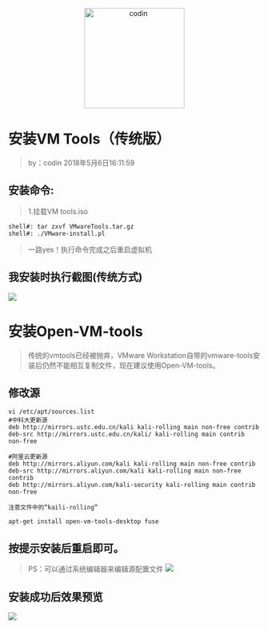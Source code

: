<p align="center">
  <a  href="https://wpa.qq.com/msgrd?v=3&uin=2420498526&site=qq&menu=yes" target="_blank" >
   <img alt="codin"  height="200" width="200"src="https://q.qlogo.cn/headimg_dl?dst_uin=2420498526&spec=640&img_type=jpg" >
  </a>
</p>

安装VM Tools（传统版）
===========
>by：codin
>2018年5月6日16:11:59

安装命令:
---------
>1.挂载VM tools.iso

```
shell#: tar zxvf VMwareTools.tar.gz
shell#: ./VMware-install.pl
```
>一路yes！执行命令完成之后重启虚拟机

我安装时执行截图(传统方式)
--------------
![](https://github.com/coding1618/Kali-Linux-Demo/blob/master/img/2018-05-06_173349.png?raw=true'VMtools安装')


安装Open-VM-tools
=================
>传统的vmtools已经被抛弃，VMware Workstation自带的vmware-tools安装后仍然不能相互复制文件，现在建议使用Open-VM-tools。

修改源
------
```shell
vi /etc/apt/sources.list
#中科大更新源
deb http://mirrors.ustc.edu.cn/kali kali-rolling main non-free contrib
deb-src http://mirrors.ustc.edu.cn/kali/ kali-rolling main contrib non-free

#阿里云更新源
deb http://mirrors.aliyun.com/kali kali-rolling main non-free contrib 
deb-src http://mirrors.aliyun.com/kali kali-rolling main non-free contrib 
deb http://mirrors.aliyun.com/kali-security kali-rolling main contrib non-free

注意文件中的“kaili-rolling”

apt-get install open-vm-tools-desktop fuse

```
按提示安装后重启即可。
---------------------

>PS：可以通过系统编辑器来编辑源配置文件
![](https://github.com/coding1618/Kali-Linux-Demo/blob/master/img/2018-05-06_182132.png?raw=true'kali更新源')


安装成功后效果预览
------------------
![](https://github.com/coding1618/Kali-Linux-Demo/blob/master/img/2018-05-06_185130.png?raw=true'kalilinux')
